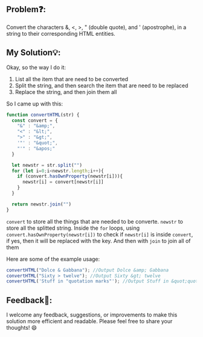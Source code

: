 ## Problem❓:

Convert the characters &, <, >, " (double quote), and ' (apostrophe), in a string to their corresponding HTML entities.


## My Solution💡:

Okay, so the way I do it:
1. List all the item that are need to be converted
2. Split the string, and then search the item that are need to be replaced
3. Replace the string, and then join them all

So I came up with this:
```javascript
function convertHTML(str) {
  const convert = {
    "&" : "&amp;",
    "<" : "&lt;",
    ">" : "&gt;",
    '"' : "&quot;",
    "'" : "&apos;"
  }

  let newstr = str.split("")
  for (let i=0;i<newstr.length;i++){
    if (convert.hasOwnProperty(newstr[i])){
      newstr[i] = convert[newstr[i]]
    } 
  }

  return newstr.join("")
}
```
`convert` to store all the things that are needed to be converte. `newstr` to store all the splitted string. 
Inside the `for` loops, using `convert.hasOwnProperty(newstr[i])` to check if `newstr[i]` is inside `convert`, if yes, then it will be replaced with the key. And then with `join` to join all of them

Here are some of the example usage:

```javascript
convertHTML("Dolce & Gabbana"); //Output Dolce &amp; Gabbana
convertHTML("Sixty > twelve"); //Output Sixty &gt; twelve
convertHTML('Stuff in "quotation marks"'); //Output Stuff in &quot;quotation marks&quot;
```


## Feedback💬:

I welcome any feedback, suggestions, or improvements to make this solution more efficient and readable. Please feel free to share your thoughts! :smile:
